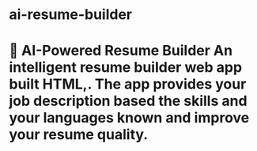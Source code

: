 # ai-resume-builder
# 🧠 AI-Powered Resume Builder  An intelligent resume builder web app built HTML,. The app provides your job description based the skills and your languages known and improve your resume quality.
